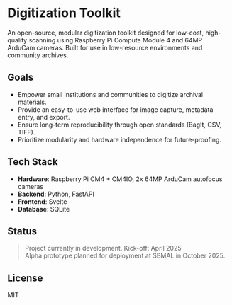 # Digitization Toolkit

An open-source, modular digitization toolkit designed for low-cost, high-quality scanning using Raspberry Pi Compute Module 4 and 64MP ArduCam cameras. Built for use in low-resource environments and community archives.

## Goals

- Empower small institutions and communities to digitize archival materials.
- Provide an easy-to-use web interface for image capture, metadata entry, and export.
- Ensure long-term reproducibility through open standards (BagIt, CSV, TIFF).
- Prioritize modularity and hardware independence for future-proofing.

## Tech Stack

- **Hardware**: Raspberry Pi CM4 + CM4IO, 2x 64MP ArduCam autofocus cameras
- **Backend**: Python, FastAPI
- **Frontend**: Svelte
- **Database**: SQLite

## Status

> Project currently in development. Kick-off: April 2025  
> Alpha prototype planned for deployment at SBMAL in October 2025.

## License

MIT
